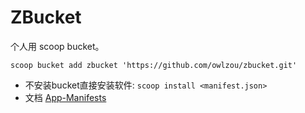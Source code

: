 # ZBucket

个人用 scoop bucket。

`scoop bucket add zbucket 'https://github.com/owlzou/zbucket.git'`


- 不安装bucket直接安装软件: `scoop install <manifest.json>`
- 文档 [App-Manifests](https://github.com/lukesampson/scoop/wiki/App-Manifests)
